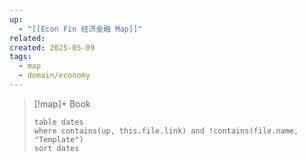 ```yaml
---
up:
  - "[[Econ Fin 经济金融 Map]]"
related: 
created: 2025-05-09
tags:
  - map
  - domain/economy
---
```

> [!map]+ Book
> ```dataview
> table dates
> where contains(up, this.file.link) and !contains(file.name, "Template")
> sort dates
> ```

